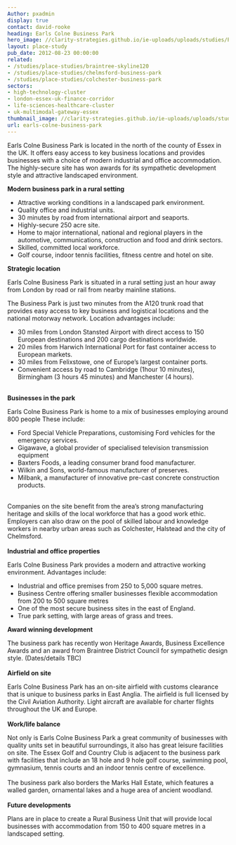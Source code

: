 ```yaml
---
Author: pxadmin
display: true
contact: david-rooke
heading: Earls Colne Business Park
hero_image: //clarity-strategies.github.io/ie-uploads/uploads/studies/PS_EarlesColnes_Banner.jpg
layout: place-study
pub_date: 2012-08-23 00:00:00
related:
- /studies/place-studies/braintree-skyline120
- /studies/place-studies/chelmsford-business-park
- /studies/place-studies/colchester-business-park
sectors:
- high-technology-cluster
- london-essex-uk-finance-corridor
- life-sciences-healthcare-cluster
- uk-multimodal-gateway-essex
thumbnail_image: //clarity-strategies.github.io/ie-uploads/uploads/studies/PS_EarlesColnes_Tile.jpg
url: earls-colne-business-park
---
```


<p>Earls Colne Business Park is located in the north of the county of Essex in the UK. It offers easy access to key business locations and provides businesses with a choice of modern industrial and office accommodation. The highly-secure site has won awards for its sympathetic development style and attractive landscaped environment.</p><p><strong>Modern business park in a rural setting</strong></p><ul><li>Attractive working conditions in a landscaped park environment.</li><li>Quality office and industrial units.</li><li>30 minutes by road from international airport and seaports.</li><li>Highly-secure 250 acre site. </li><li>Home to major international, national and regional players in the automotive, communications, construction and food and drink sectors.</li><li>Skilled, committed local workforce.</li><li>Golf course, indoor tennis facilities, fitness centre and hotel on site.</li></ul><p><strong>Strategic location</strong></p><p>Earls Colne Business Park is situated in a rural setting just an hour away from London by road or rail from nearby mainline stations.</p><p>The Business Park is just two minutes from the A120 trunk road that provides easy access to key business and logistical locations and the national motorway network. Location advantages include:</p><ul><li>30 miles from London Stansted Airport with direct access to 150 European destinations and 200 cargo destinations worldwide.</li><li>20 miles from Harwich International Port for fast container access to European markets.</li><li>30 miles from Felixstowe, one of Europe’s largest container ports.</li><li>Convenient access by road to Cambridge (1hour 10 minutes), Birmingham (3 hours 45 minutes) and Manchester (4 hours).</li></ul><p><br/><strong>Businesses in the park </strong></p><p>Earls Colne Business Park is home to a mix of businesses employing around 800 people These include:</p><ul><li>Ford Special Vehicle Preparations, customising Ford vehicles for the emergency services.</li><li>Gigawave, a global provider of specialised television transmission equipment</li><li>Baxters Foods, a leading consumer brand food manufacturer. </li><li>Wilkin and Sons, world-famous manufacturer of preserves.</li><li>Milbank, a manufacturer of innovative pre-cast concrete construction products.</li></ul><p><br/>Companies on the site benefit from the area’s strong manufacturing heritage and skills of the local workforce that has a good work ethic. Employers can also draw on the pool of skilled labour and knowledge workers in nearby urban areas such as Colchester, Halstead and the city of Chelmsford.<br/><br/><strong>Industrial and office properties </strong></p><p>Earls Colne Business Park provides a modern and attractive working environment. Advantages include:</p><ul><li>Industrial and office premises from 250 to 5,000 square metres.</li><li>Business Centre offering smaller businesses flexible accommodation from 200 to 500 square metres </li><li>One of the most secure business sites in the east of England.</li><li>True park setting, with large areas of grass and trees.</li></ul><p><strong>Award winning development</strong></p><p>The business park has recently won Heritage Awards, Business Excellence Awards and an award from Braintree District Council for sympathetic design style. (Dates/details TBC)<br/><br/><strong>Airfield on site</strong></p><p>Earls Colne Business Park has an on-site airfield with customs clearance that is unique to business parks in East Anglia. The airfield is full licensed by the Civil Aviation Authority. Light aircraft are available for charter flights throughout the UK and Europe.<br/><br/><strong>Work/life balance </strong></p><p>Not only is Earls Colne Business Park a great community of businesses with quality units set in beautiful surroundings, it also has great leisure facilities on site. The Essex Golf and Country Club is adjacent to the business park with facilities that include an 18 hole and 9 hole golf course, swimming pool, gymnasium, tennis courts and an indoor tennis centre of excellence.<br/><br/>The business park also borders the Marks Hall Estate, which features a walled garden, ornamental lakes and a huge area of ancient woodland.<br/><br/><strong>Future developments </strong></p><p>Plans are in place to create a Rural Business Unit that will provide local businesses with accommodation from 150 to 400 square metres in a landscaped setting.</p>